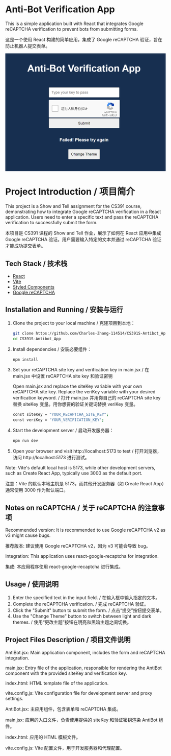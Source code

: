 # Anti-Bot Verification App

This is a simple application built with React that integrates Google reCAPTCHA verification to prevent bots from submitting forms.

这是一个使用 React 构建的简单应用，集成了 Google reCAPTCHA 验证，旨在防止机器人提交表单。

![Screenshot](screenshots/app.png)

# Project Introduction / 项目简介
This project is a Show and Tell assignment for the CS391 course, demonstrating how to integrate Google reCAPTCHA verification in a React application. Users need to enter a specific text and pass the reCAPTCHA verification to successfully submit the form.

本项目是 CS391 课程的 Show and Tell 作业，展示了如何在 React 应用中集成 Google reCAPTCHA 验证。用户需要输入特定的文本并通过 reCAPTCHA 验证才能成功提交表单。


## Tech Stack / 技术栈

- [React](https://reactjs.org/)
- [Vite](https://vitejs.dev/)
- [Styled Components](https://styled-components.com/)
- [Google reCAPTCHA](https://www.google.com/recaptcha/)

## Installation and Running / 安装与运行

1. Clone the project to your local machine / 克隆项目到本地：

   ```bash
   git clone https://github.com/Charles-Zhang-114514/CS391S-Antibot_App.git
   cd CS391S-Antibot_App

2. Install dependencies / 安装必要组件： 
   ```bash 
   npm install

3. Set your reCAPTCHA site key and verification key in main.jsx / 在 main.jsx 中设置 reCAPTCHA site key 和验证密钥

   Open main.jsx and replace the siteKey variable with your own reCAPTCHA site key. Replace the veriKey variable with your desired verification keyword. / 打开 main.jsx 并用你自己的 reCAPTCHA site key 替换 siteKey 变量。用你想要的验证关键词替换 veriKey 变量。
   ```bash
   const siteKey = "YOUR_RECAPTCHA_SITE_KEY";
   const veriKey = 'YOUR_VERIFICATION_KEY';

4. Start the development server / 启动开发服务器：
   ```bash
   npm run dev

5. Open your browser and visit http://localhost:5173 to test / 打开浏览器，访问 http://localhost:5173 进行测试。

Note: Vite's default local host is 5173, while other development servers, such as Create React App, typically use 3000 as the default port.

注意：Vite 的默认本地主机是 5173，而其他开发服务器（如 Create React App）通常使用 3000 作为默认端口。

## Notes on reCAPTCHA / 关于 reCAPTCHA 的注意事项

Recommended version: It is recommended to use Google reCAPTCHA v2 as v3 might cause bugs.
  
推荐版本: 建议使用 Google reCAPTCHA v2，因为 v3 可能会导致 bug。

Integration: This application uses react-google-recaptcha for integration.

集成: 本应用程序使用 react-google-recaptcha 进行集成。

## Usage / 使用说明
1. Enter the specified text in the input field. / 在输入框中输入指定的文本。
2. Complete the reCAPTCHA verification. / 完成 reCAPTCHA 验证。
3. Click the "Submit" button to submit the form. / 点击“提交”按钮提交表单。
4. Use the "Change Theme" button to switch between light and dark themes. / 使用“更改主题”按钮在明亮和黑暗主题之间切换。

## Project Files Description / 项目文件说明
AntiBot.jsx: Main application component, includes the form and reCAPTCHA integration.

main.jsx: Entry file of the application, responsible for rendering the AntiBot component with the provided siteKey and verification key.

index.html: HTML template file of the application.

vite.config.js: Vite configuration file for development server and proxy settings.

AntiBot.jsx: 主应用组件，包含表单和 reCAPTCHA 集成。

main.jsx: 应用的入口文件，负责使用提供的 siteKey 和验证密钥渲染 AntiBot 组件。

index.html: 应用的 HTML 模板文件。

vite.config.js: Vite 配置文件，用于开发服务器和代理配置。

